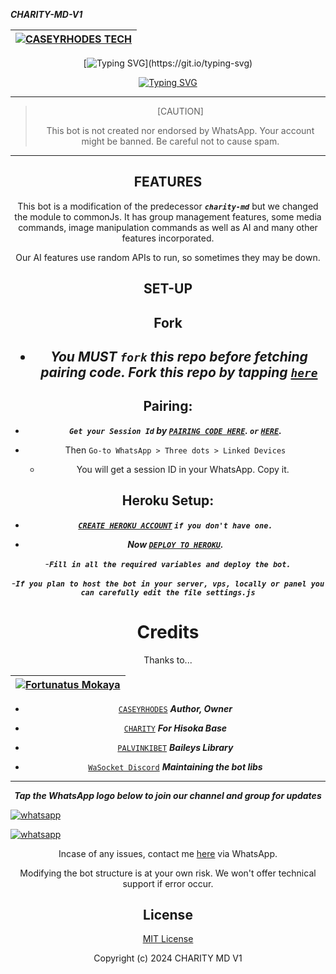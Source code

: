  ***CHARITY-MD-V1***

<div align="center">

| [![CASEYRHODES TECH](https://github.com/caseyweb.png?lenght=50width=50)](https://github.com/caseyweb)|
|----|


[![Typing SVG](https://readme-typing-svg.herokuapp.com?font=Rockstar-ExtraBold&size=30&pause=1000&color=0000FF&center=true&vCenter=true&width=500&height=60&lines=YOOH+WELCOME+TO+THIS+REPO!)](https://git.io/typing-svg)

   [![Typing SVG](https://readme-typing-svg.herokuapp.com?font=Rockstar-ExtraBold&color=F33A6A&lines=FORK+AND+MAYBE+GIVE+US+A+STAR)](https://git.io/typing-svg)

---

> [CAUTION]
>
> This bot is not created nor endorsed by WhatsApp. Your account might be banned. Be careful not to cause spam.

---


## FEATURES
This bot is a modification of the predecessor ***`charity-md`*** but we changed the module to commonJs. It has group management features, some media commands, image manipulation commands as well as AI and many other features incorporated.

Our AI features use random APIs to run, so sometimes they may be down.

## SET-UP

## Fork

<h2 align="center">   

- ***You MUST `fork` this repo before fetching pairing code. Fork this repo by tapping  [`here`](https://github.com/caseyweb/charity-md/fork)***


## Pairing:


- ***`Get your Session Id` by  [`PAIRING CODE HERE`](https://dreaded-pair.onrender.com). `or` [`HERE`](https://dreaded-v2.onrender.com).***



- Then `Go-to WhatsApp > Three dots > Linked Devices`
   - You will get a session ID in your WhatsApp. Copy it.

## Heroku Setup:

   - ***[`CREATE HEROKU ACCOUNT`](https://signup.heroku.com/) `if you don't have one.`***


- ***Now [`DEPLOY TO HEROKU`](https://dashboard.heroku.com/new?template=https://github.com/caseyweb/charity-MD-v2).***

-***`Fill in all the required variables and deploy the bot.`***

-***`If you plan to host the bot in your server, vps, locally or panel you can carefully edit the file settings.js`***


# Credits

Thanks to...

<div align="center">

| [![Fortunatus Mokaya](https://github.com/Fortunatusmokaya.png?lenght=50width=50)](https://github.com/Fortunatusmokaya)|
|----|
* [`CASEYRHODES`](https://github.com/caseyweb) ***Author, Owner***

* [`CHARITY`](https://github.com/caseyrhodes01) ***For Hisoka Base***
* [`PALVINKIBET`](https://github.com/WhiskeySockets/Baileys) ***Baileys Library***
* [`WaSocket Discord`](https://discord.gg/WeJM5FP9GG) ***Maintaining the bot libs***



---

***Tap the WhatsApp logo below to join our channel and group for updates***

<p align="left">
  <a aria-label="Join our channel for updates" href="https://whatsapp.com/channel/0029VakUEfb4o7qVdkwPk83E" target="_blank">
    <img alt="whatsapp" src="https://img.shields.io/badge/CHANNEL-25D366?style=for-the-badge&logo=whatsapp&logoColor=white" />
  </a>

<p align="left">
  <a aria-label="Join our channel for updates" href="https://chat.whatsapp.com/D9hokK6OHS5C3eLEwPKjsJ" target="_blank">
    <img alt="whatsapp" src="https://img.shields.io/badge/WA GROUP-25D366?style=for-the-badge&logo=whatsapp&logoColor=white" />
  </a>


Incase of any issues, contact me  [here](https://wa.me/+254112192119) via WhatsApp.

Modifying the bot structure is at your own risk. We won't offer technical support if error occur.


## License

[MIT License](https://github.com/caseyweb/Charity-md/blob/main/LICENSE)

Copyright (c) 2024 CHARITY MD V1


